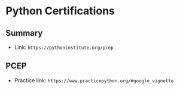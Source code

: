# Python Certifications

## Summary

- Link: `https://pythoninstitute.org/pcep`

## PCEP

- Practice link: `https://www.practicepython.org/#google_vignette`